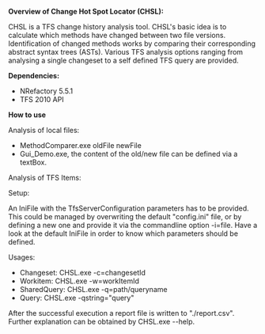 **Overview of Change Hot Spot Locator (CHSL):**

CHSL is a TFS change history analysis tool. CHSL's basic idea is to calculate which methods have changed between two file versions.
Identification of changed methods works by comparing their corresponding abstract syntax trees (ASTs). Various TFS analysis options ranging from analysing a single changeset to
a self defined TFS query are provided.

**Dependencies:**
 - NRefactory 5.5.1
 - TFS 2010 API

**How to use**

Analysis of local files:
 - MethodComparer.exe oldFile newFile
 - Gui_Demo.exe, the content of the old/new file can be defined via a textBox.
	
Analysis of TFS Items:

Setup:

An IniFile with the TfsServerConfiguration parameters has to be provided. This could be managed by overwriting the default "config.ini" file, 
or by defining a new one and provide it via the commandline option -i=file. Have a look at the default IniFile in order to know which parameters should be defined.

Usages:
 - Changeset: CHSL.exe -c=changesetId
 - Workitem: CHSL.exe -w=workItemId
 - SharedQuery: CHSL.exe -q=path/queryname
 - Query: CHSL.exe -qstring="query"

After the successful execution a report file is written to "./report.csv". Further explanation can be obtained by CHSL.exe --help.


	
	
